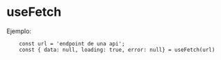 # useFetch

Ejemplo:
```
    const url = 'endpoint de una api';
    const { data: null, loading: true, error: null} = useFetch(url)

```